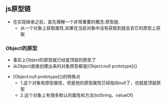 ## js原型链
+ 在实现继承之前，首先理解一个非常重要的概念:原型链.
  - 从一个对象上获取属性,如果在当前对象中没有获取到就会去它的原型上获取
### Object的原型
  - 事实上Object的原型就已经是顶层的原型了
  - 从Object直接创建出来的对象原型都是[Object:null prototype]{}
+ [Object:null prototype]{}的特殊点
  - 1.这个对象有原型属性，但是他的原型属性已经指向null了，也就是顶层原型
  - 2.这个对象上有很多默认的属性和方法(toString、valueOf)
